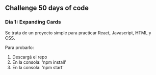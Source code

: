 ## Challenge 50 days of code
### Dia 1: Expanding Cards

Se trata de un proyecto simple para practicar React, Javascript, HTML y CSS.

Para probarlo:
1. Descargá el repo
2. En la consola: 'npm install'
3. En la consola: 'npm start'

